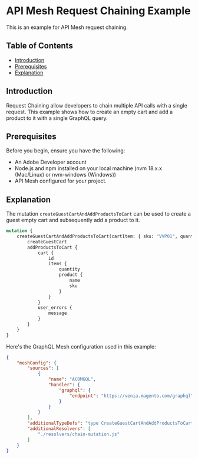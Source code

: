 # API Mesh Request Chaining Example

This is an example for API Mesh request chaining.

## Table of Contents

- [Introduction](#introduction)
- [Prerequisites](#prerequisites)
- [Explanation](#explanation)

## Introduction

Request Chaining allow developers to chain multiple API calls with a single request. This example shows how to create an empty cart and add a product to it with a single GraphQL query.

## Prerequisites

Before you begin, ensure you have the following:

- An Adobe Developer account
- Node.js and npm installed on your local machine (nvm 18.x.x (Mac/Linux) or nvm-windows (Windows))
- API Mesh configured for your project.

## Explanation

The mutation ```createGuestCartAndAddProductsToCart``` can be used to create a guest empty cart and subsequently add a product to it.

```graphql
mutation {
    createGuestCartAndAddProductsToCart(cartItem: { sku: "VVP01", quantity: 1 }) {
        createGuestCart
        addProductsToCart {
            cart {
                id
                items {
                    quantity
                    product {
                        name
                        sku
                    }
                }
            }
            user_errors {
                message
            }
        }
    }
}
```

Here's the GraphQL Mesh configuration used in this example:

```json
{
    "meshConfig": {
        "sources": [
            {
                "name": "ACOMGQL",
                "handler": {
                    "graphql": {
                        "endpoint": "https://venia.magento.com/graphql"
                    }
                }
            }
        ],
        "additionalTypeDefs": "type CreateGuestCartAndAddProductsToCartOutput { createGuestCart: String! addProductsToCart: AddProductsToCartOutput! } extend type Mutation { createGuestCartAndAddProductsToCart( cartItem: CartItemInput! ): CreateGuestCartAndAddProductsToCartOutput }",
        "additionalResolvers": [
            "./resolvers/chain-mutation.js"
        ]
    }
}
```